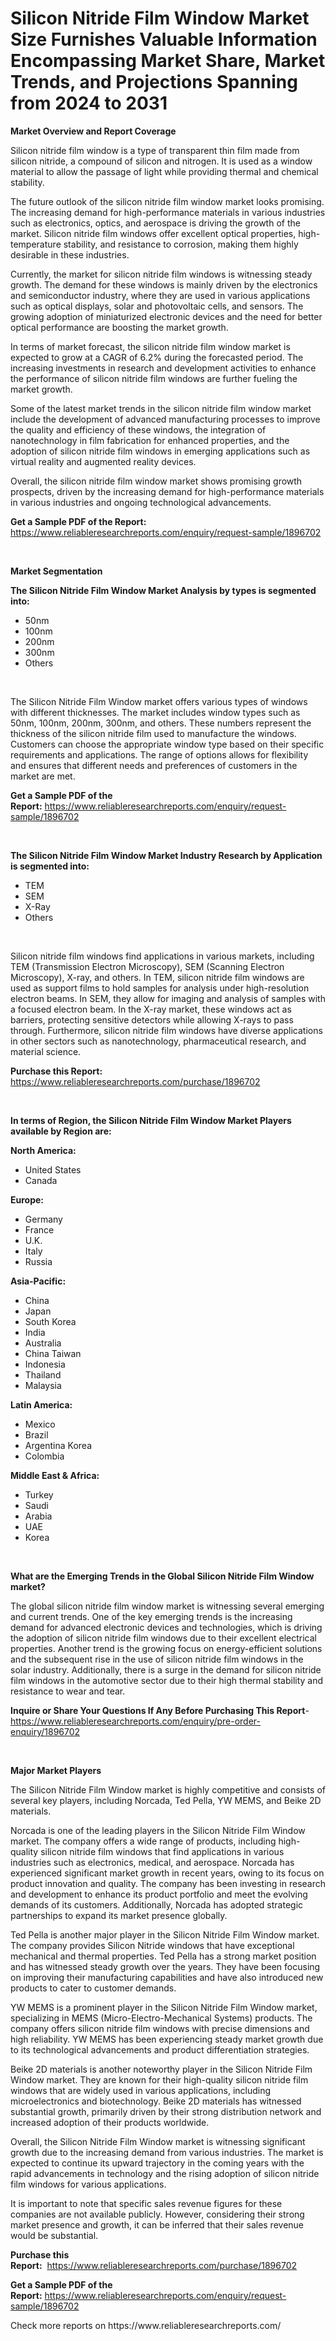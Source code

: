 <p><h1>Silicon Nitride Film Window Market Size Furnishes Valuable Information Encompassing Market Share, Market Trends, and Projections Spanning from 2024 to 2031</h1></p><p><strong>Market Overview and Report Coverage</strong></p>
<p><p>Silicon nitride film window is a type of transparent thin film made from silicon nitride, a compound of silicon and nitrogen. It is used as a window material to allow the passage of light while providing thermal and chemical stability.</p><p>The future outlook of the silicon nitride film window market looks promising. The increasing demand for high-performance materials in various industries such as electronics, optics, and aerospace is driving the growth of the market. Silicon nitride film windows offer excellent optical properties, high-temperature stability, and resistance to corrosion, making them highly desirable in these industries.</p><p>Currently, the market for silicon nitride film windows is witnessing steady growth. The demand for these windows is mainly driven by the electronics and semiconductor industry, where they are used in various applications such as optical displays, solar and photovoltaic cells, and sensors. The growing adoption of miniaturized electronic devices and the need for better optical performance are boosting the market growth.</p><p>In terms of market forecast, the silicon nitride film window market is expected to grow at a CAGR of 6.2% during the forecasted period. The increasing investments in research and development activities to enhance the performance of silicon nitride film windows are further fueling the market growth.</p><p>Some of the latest market trends in the silicon nitride film window market include the development of advanced manufacturing processes to improve the quality and efficiency of these windows, the integration of nanotechnology in film fabrication for enhanced properties, and the adoption of silicon nitride film windows in emerging applications such as virtual reality and augmented reality devices.</p><p>Overall, the silicon nitride film window market shows promising growth prospects, driven by the increasing demand for high-performance materials in various industries and ongoing technological advancements.</p></p>
<p><strong>Get a Sample PDF of the Report:</strong> <a href="https://www.reliableresearchreports.com/enquiry/request-sample/1896702">https://www.reliableresearchreports.com/enquiry/request-sample/1896702</a></p>
<p>&nbsp;</p>
<p><strong>Market Segmentation</strong></p>
<p><strong>The Silicon Nitride Film Window Market Analysis by types is segmented into:</strong></p>
<p><ul><li>50nm</li><li>100nm</li><li>200nm</li><li>300nm</li><li>Others</li></ul></p>
<p>&nbsp;</p>
<p><p>The Silicon Nitride Film Window market offers various types of windows with different thicknesses. The market includes window types such as 50nm, 100nm, 200nm, 300nm, and others. These numbers represent the thickness of the silicon nitride film used to manufacture the windows. Customers can choose the appropriate window type based on their specific requirements and applications. The range of options allows for flexibility and ensures that different needs and preferences of customers in the market are met.</p></p>
<p><strong>Get a Sample PDF of the Report:</strong>&nbsp;<a href="https://www.reliableresearchreports.com/enquiry/request-sample/1896702">https://www.reliableresearchreports.com/enquiry/request-sample/1896702</a></p>
<p>&nbsp;</p>
<p><strong>The Silicon Nitride Film Window Market Industry Research by Application is segmented into:</strong></p>
<p><ul><li>TEM</li><li>SEM</li><li>X-Ray</li><li>Others</li></ul></p>
<p>&nbsp;</p>
<p><p>Silicon nitride film windows find applications in various markets, including TEM (Transmission Electron Microscopy), SEM (Scanning Electron Microscopy), X-ray, and others. In TEM, silicon nitride film windows are used as support films to hold samples for analysis under high-resolution electron beams. In SEM, they allow for imaging and analysis of samples with a focused electron beam. In the X-ray market, these windows act as barriers, protecting sensitive detectors while allowing X-rays to pass through. Furthermore, silicon nitride film windows have diverse applications in other sectors such as nanotechnology, pharmaceutical research, and material science.</p></p>
<p><strong>Purchase this Report:</strong>&nbsp; <a href="https://www.reliableresearchreports.com/purchase/1896702">https://www.reliableresearchreports.com/purchase/1896702</a></p>
<p>&nbsp;</p>
<p><strong>In terms of Region, the Silicon Nitride Film Window Market Players available by Region are:</strong></p>
<p>
    <p> <strong> North America: </strong>
        <ul>
            <li>United States</li>
            <li>Canada</li>
        </ul>
        </p> 
    <p> <strong> Europe: </strong>
        <ul>
            <li>Germany</li>
            <li>France</li>
            <li>U.K.</li>
            <li>Italy</li>
            <li>Russia</li>
        </ul>
        </p> 
    <p> <strong> Asia-Pacific: </strong>
        <ul>
            <li>China</li>
            <li>Japan</li>
            <li>South Korea</li>
            <li>India</li>
            <li>Australia</li>
            <li>China Taiwan</li>
            <li>Indonesia</li>
            <li>Thailand</li>
            <li>Malaysia</li>
        </ul>
        </p> 
    <p> <strong> Latin America: </strong>
        <ul>
            <li>Mexico</li>
            <li>Brazil</li>
            <li>Argentina Korea</li>
            <li>Colombia</li>
        </ul>
        </p> 
    <p> <strong> Middle East & Africa: </strong>
        <ul>
            <li>Turkey</li>
            <li>Saudi</li>
            <li>Arabia</li>
            <li>UAE</li>
            <li>Korea</li>
        </ul>
    </p>
    </p>
<p>&nbsp;</p>
<p><strong>What are the Emerging Trends in the Global Silicon Nitride Film Window market?</strong></p>
<p><p>The global silicon nitride film window market is witnessing several emerging and current trends. One of the key emerging trends is the increasing demand for advanced electronic devices and technologies, which is driving the adoption of silicon nitride film windows due to their excellent electrical properties. Another trend is the growing focus on energy-efficient solutions and the subsequent rise in the use of silicon nitride film windows in the solar industry. Additionally, there is a surge in the demand for silicon nitride film windows in the automotive sector due to their high thermal stability and resistance to wear and tear.</p></p>
<p><strong>Inquire or Share Your Questions If Any Before Purchasing This Report</strong>- <a href="https://www.reliableresearchreports.com/enquiry/pre-order-enquiry/1896702">https://www.reliableresearchreports.com/enquiry/pre-order-enquiry/1896702</a></p>
<p>&nbsp;</p>
<p><strong>Major Market Players</strong></p>
<p><p>The Silicon Nitride Film Window market is highly competitive and consists of several key players, including Norcada, Ted Pella, YW MEMS, and Beike 2D materials.</p><p>Norcada is one of the leading players in the Silicon Nitride Film Window market. The company offers a wide range of products, including high-quality silicon nitride film windows that find applications in various industries such as electronics, medical, and aerospace. Norcada has experienced significant market growth in recent years, owing to its focus on product innovation and quality. The company has been investing in research and development to enhance its product portfolio and meet the evolving demands of its customers. Additionally, Norcada has adopted strategic partnerships to expand its market presence globally.</p><p>Ted Pella is another major player in the Silicon Nitride Film Window market. The company provides Silicon Nitride windows that have exceptional mechanical and thermal properties. Ted Pella has a strong market position and has witnessed steady growth over the years. They have been focusing on improving their manufacturing capabilities and have also introduced new products to cater to customer demands.</p><p>YW MEMS is a prominent player in the Silicon Nitride Film Window market, specializing in MEMS (Micro-Electro-Mechanical Systems) products. The company offers silicon nitride film windows with precise dimensions and high reliability. YW MEMS has been experiencing steady market growth due to its technological advancements and product differentiation strategies.</p><p>Beike 2D materials is another noteworthy player in the Silicon Nitride Film Window market. They are known for their high-quality silicon nitride film windows that are widely used in various applications, including microelectronics and biotechnology. Beike 2D materials has witnessed substantial growth, primarily driven by their strong distribution network and increased adoption of their products worldwide.</p><p>Overall, the Silicon Nitride Film Window market is witnessing significant growth due to the increasing demand from various industries. The market is expected to continue its upward trajectory in the coming years with the rapid advancements in technology and the rising adoption of silicon nitride film windows for various applications.</p><p>It is important to note that specific sales revenue figures for these companies are not available publicly. However, considering their strong market presence and growth, it can be inferred that their sales revenue would be substantial.</p></p>
<p><strong>Purchase this Report:</strong>&nbsp;&nbsp;<a href="https://www.reliableresearchreports.com/purchase/1896702">https://www.reliableresearchreports.com/purchase/1896702</a></p>
<p></p>
<p><strong>Get a Sample PDF of the Report:</strong>&nbsp;<a href="https://www.reliableresearchreports.com/enquiry/request-sample/1896702">https://www.reliableresearchreports.com/enquiry/request-sample/1896702</a></p>
<p>Check more reports on https://www.reliableresearchreports.com/</p>